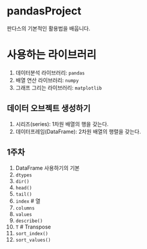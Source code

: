 # pandasProject
판다스의 기본적인 활용법을 배웁니다.

# 사용하는 라이브러리
1. 데이터분석 라이브러리: `pandas`
2. 배열 연산 라이브러리: `numpy`
3. 그래프 그리는 라이브러리: `matplotlib`

## 데이터 오브젝트 생성하기
1. 시리즈(series): 1차원 배열의 행을 갖는다.
2. 데이터프레임(DataFrame): 2차원 배열의 행렬을 갖는다.

## 1주차
1. DataFrame 사용하기의 기본
2. `dtypes`
3. `dir()`
4. `head()`
5. `tail()`
6. `index`  # 열
7. `columns`
8. `values`
9. `describe()`
10. `T` # Transpose
11. `sort_index()`
12. `sort_values()`

